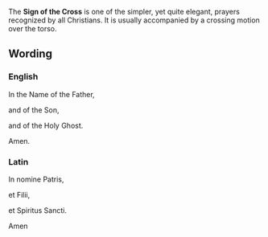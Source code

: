 The **Sign of the Cross** is one of the simpler, yet quite elegant,
prayers recognized by all Christians. It is usually accompanied by
a crossing motion over the torso.


## Wording

### English

In the Name of the Father,

and of the Son,

and of the Holy Ghost.

Amen.

### Latin

In nomine Patris,

et Filii,

et Spiritus Sancti.

Amen



